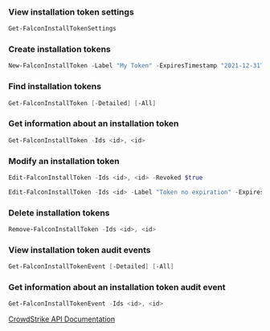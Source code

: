 ### View installation token settings

```powershell
Get-FalconInstallTokenSettings
```

### Create installation tokens

```powershell
New-FalconInstallToken -Label "My Token" -ExpiresTimestamp "2021-12-31T00:00:00Z"
```

### Find installation tokens

```powershell
Get-FalconInstallToken [-Detailed] [-All]
```

### Get information about an installation token

```powershell
Get-FalconInstallToken -Ids <id>, <id>
```

### Modify an installation token

```powershell
Edit-FalconInstallToken -Ids <id>, <id> -Revoked $true
```
```powershell
Edit-FalconInstallToken -Ids <id> -Label "Token no expiration" -ExpiresTimestamp null
```

### Delete installation tokens

```powershell
Remove-FalconInstallToken -Ids <id>, <id>
```

### View installation token audit events

```powershell
Get-FalconInstallTokenEvent [-Detailed] [-All]
```

### Get information about an installation token audit event

```powershell
Get-FalconInstallTokenEvent -Ids <id>, <id>
```

[CrowdStrike API Documentation](https://falcon.crowdstrike.com/support/documentation/120/Installation-token-APIs)
